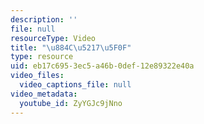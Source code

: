 ```yaml
---
description: ''
file: null
resourceType: Video
title: "\u884C\u5217\u5F0F"
type: resource
uid: eb17c695-3ec5-a46b-0def-12e89322e40a
video_files:
  video_captions_file: null
video_metadata:
  youtube_id: ZyYGJc9jNno
---
```

